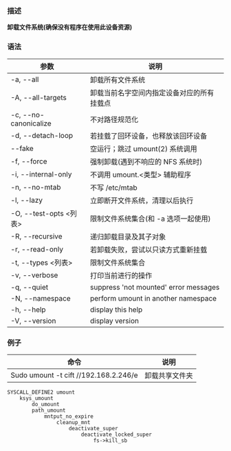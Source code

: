 ### 描述
**卸载文件系统(确保没有程序在使用此设备资源)**

### 语法
|  参数 | 说明   |
|-------------- | -------------- |
|-a, --all |卸载所有文件系统 |
|-A, --all-targets |卸载当前名字空间内指定设备对应的所有挂臷点 |
|-c, --no-canonicalize |不对路径规范化 |
|-d, --detach-loop |若挂臷了回环设备，也释放该回环设备 |
|--fake |空运行；跳过 umount(2) 系统调用 |
|-f, --force |强制卸载(遇到不响应的 NFS 系统时) |
|-i, --internal-only |不调用 umount.<类型> 辅助程序 |
|-n, --no-mtab |不写 /etc/mtab |
|-l, --lazy |立即断开文件系统，清理以后执行 |
|-O, --test-opts <列表> |限制文件系统集合(和 -a 选项一起使用) |
|-R, --recursive |递归卸载目录及其子对象 |
|-r, --read-only |若卸载失败，尝试以只读方式重新挂臷 |
|-t, --types <列表> |限制文件系统集合 |
|-v, --verbose |打印当前进行的操作 |
|-q, --quiet |suppress 'not mounted' error messages |
|-N, --namespace |perform umount in another namespace |
|-h, --help |display this help |
|-V, --version |display version |

### 例子
|  命令 | 说明   |
|-------------- | -------------- |
|Sudo umount -t cift //192.168.2.246/e |卸载共享文件夹 |


```
SYSCALL_DEFINE2 umount
    ksys_umount
        do_umount
        path_umount
            mntput_no_expire
                cleanup_mnt
                    deactivate_super
                        deactivate_locked_super
                            fs->kill_sb
```